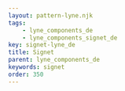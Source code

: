 ```yaml
---
layout: pattern-lyne.njk
tags: 
    - lyne_components_de
    - lyne_components_signet_de
key: signet-lyne_de
title: Signet
parent: lyne_components_de
keywords: signet
order: 350
---
```

